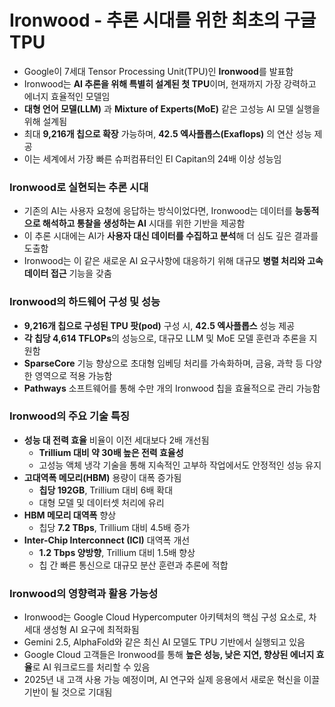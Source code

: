 # Ironwood - 추론 시대를 위한 최초의 구글 TPU


* Google이 7세대 Tensor Processing Unit(TPU)인 **Ironwood**를 발표함
* Ironwood는 **AI 추론을 위해 특별히 설계된 첫 TPU**이며, 현재까지 가장 강력하고 에너지 효율적인 모델임
* **대형 언어 모델(LLM)** 과 **Mixture of Experts(MoE)** 같은 고성능 AI 모델 실행을 위해 설계됨
* 최대 **9,216개 칩으로 확장** 가능하며, **42.5 엑사플롭스(Exaflops)** 의 연산 성능 제공
* 이는 세계에서 가장 빠른 슈퍼컴퓨터인 El Capitan의 24배 이상 성능임

### Ironwood로 실현되는 추론 시대

* 기존의 AI는 사용자 요청에 응답하는 방식이었다면, Ironwood는 데이터를 **능동적으로 해석하고 통찰을 생성하는 AI** 시대를 위한 기반을 제공함
* 이 추론 시대에는 AI가 **사용자 대신 데이터를 수집하고 분석**해 더 심도 깊은 결과를 도출함
* Ironwood는 이 같은 새로운 AI 요구사항에 대응하기 위해 대규모 **병렬 처리와 고속 데이터 접근** 기능을 갖춤

### Ironwood의 하드웨어 구성 및 성능

* **9,216개 칩으로 구성된 TPU 팟(pod)** 구성 시, **42.5 엑사플롭스** 성능 제공
* **각 칩당 4,614 TFLOPs**의 성능으로, 대규모 LLM 및 MoE 모델 훈련과 추론을 지원함
* **SparseCore** 기능 향상으로 초대형 임베딩 처리를 가속화하며, 금융, 과학 등 다양한 영역으로 적용 가능함
* **Pathways** 소프트웨어를 통해 수만 개의 Ironwood 칩을 효율적으로 관리 가능함

### Ironwood의 주요 기술 특징

* **성능 대 전력 효율** 비율이 이전 세대보다 2배 개선됨
  + **Trillium 대비 약 30배 높은 전력 효율성**
  + 고성능 액체 냉각 기술을 통해 지속적인 고부하 작업에서도 안정적인 성능 유지
* **고대역폭 메모리(HBM)** 용량이 대폭 증가됨
  + **칩당 192GB**, Trillium 대비 6배 확대
  + 대형 모델 및 데이터셋 처리에 유리
* **HBM 메모리 대역폭** 향상
  + 칩당 **7.2 TBps**, Trillium 대비 4.5배 증가
* **Inter-Chip Interconnect (ICI)** 대역폭 개선
  + **1.2 Tbps 양방향**, Trillium 대비 1.5배 향상
  + 칩 간 빠른 통신으로 대규모 분산 훈련과 추론에 적합

### Ironwood의 영향력과 활용 가능성

* Ironwood는 Google Cloud Hypercomputer 아키텍처의 핵심 구성 요소로, 차세대 생성형 AI 요구에 최적화됨
* Gemini 2.5, AlphaFold와 같은 최신 AI 모델도 TPU 기반에서 실행되고 있음
* Google Cloud 고객들은 Ironwood를 통해 **높은 성능, 낮은 지연, 향상된 에너지 효율**로 AI 워크로드를 처리할 수 있음
* 2025년 내 고객 사용 가능 예정이며, AI 연구와 실제 응용에서 새로운 혁신을 이끌 기반이 될 것으로 기대됨
